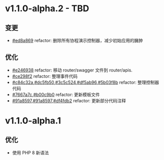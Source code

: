 # v1.1.0-alpha.2 - TBD

## 变更

- [#ed8a869](https://github.com/hunzhiwange/queryphp/commit/ed8a869) refactor: 删除所有协程演示控制器，减少初始应用的臃肿

## 优化

- [#e246938](https://github.com/hunzhiwange/queryphp/commit/e246938) refactor: 移动 router/swagger 文件到 router/apis.
- [#ce298f2](https://github.com/hunzhiwange/queryphp/commit/ce298f2) refactor: 整理事件代码
- [#c84c32a](https://github.com/hunzhiwange/queryphp/commit/c84c32a),[#dc5fb50](https://github.com/hunzhiwange/queryphp/commit/dc5fb50),[#3c5c524](https://github.com/hunzhiwange/queryphp/commit/3c5c524),[#df5ab96](https://github.com/hunzhiwange/queryphp/commit/df5ab96),[#5b03f8b](https://github.com/hunzhiwange/queryphp/commit/5b03f8b) refactor: 整理控制器代码
- [#7667a7c](https://github.com/hunzhiwange/queryphp/commit/7667a7c),[#b00c9b0](https://github.com/hunzhiwange/queryphp/commit/b00c9b0) refactor: 更新模板文件
- [#91a8597](https://github.com/hunzhiwange/queryphp/commit/7667a7c),[#91a8597](https://github.com/hunzhiwange/queryphp/commit/7667a7c),[#df4fdb2](https://github.com/hunzhiwange/queryphp/commit/df4fdb2) refactor: 更新部分代码注释

# v1.1.0-alpha.1

## 优化 

- 使用 PHP 8 新语法